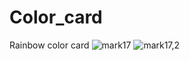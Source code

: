 # Color_card
Rainbow color card 
![mark17](https://github.com/GauravNandedkar123/Color_card/assets/130847216/2eebfda0-1def-42b1-8731-1f12d157f240)
![mark17,2](https://github.com/GauravNandedkar123/Color_card/assets/130847216/9f0a08cf-c095-4356-af11-0ff2a8c5eb82)

